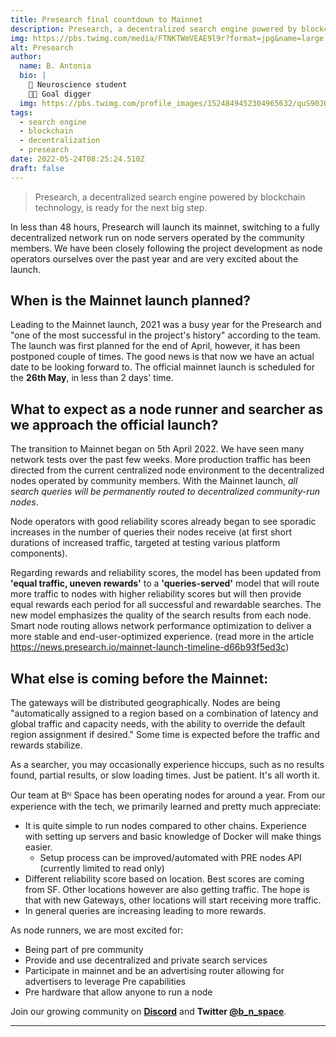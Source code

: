 ```yaml
---
title: Presearch final countdown to Mainnet
description: Presearch, a decentralized search engine powered by blockchain technology, is ready for the next big step.
img: https://pbs.twimg.com/media/FTNKTWmVEAE9l9r?format=jpg&name=large
alt: Presearch
author:
  name: B. Antonia
  bio: |
    🧠 Neuroscience student
    🦸🏼 Goal digger
  img: https://pbs.twimg.com/profile_images/1524849452304965632/quS90JQ9_400x400.jpg
tags:
  - search engine
  - blockchain
  - decentralization
  - presearch
date: 2022-05-24T08:25:24.510Z
draft: false
---
```


> Presearch, a decentralized search engine powered by blockchain technology, is ready for the next big step.

In less than 48 hours, Presearch will launch its mainnet, switching to a fully decentralized network run on node servers operated by the community members. We have been closely following the project development as node operators ourselves over the past year and are very excited about the launch.

## When is the Mainnet launch planned?

Leading to the Mainnet launch, 2021 was a busy year for the Presearch and "one of the most successful in the project's history" according to the team.
The launch was first planned for the end of April, however, it has been postponed couple of times. The good news is that now we have an actual date to be looking forward to. The official mainnet launch is scheduled for the **26th May**, in less than 2 days' time.

## What to expect as a node runner and searcher as we approach the official launch?

The transition to Mainnet began on 5th April 2022. We have seen many network tests over the past few weeks. More production traffic has been directed from the current centralized node environment to the decentralized nodes operated by community members. With the Mainnet launch, _all search queries will be permanently routed to decentralized community-run nodes_.

Node operators with good reliability scores already began to see sporadic increases in the number of queries their nodes receive (at first short durations of increased traffic, targeted at testing various platform components).

Regarding rewards and reliability scores, the model has been updated from **'equal traffic, uneven rewards'** to a **'queries-served'** model that will route more traffic to nodes with higher reliability scores but will then provide equal rewards each period for all successful and rewardable searches. The new model emphasizes the quality of the search results from each node. Smart node routing allows network performance optimization to deliver a more stable and end-user-optimized experience. (read more in the article https://news.presearch.io/mainnet-launch-timeline-d66b93f5ed3c)

## What else is coming before the Mainnet:

The gateways will be distributed geographically. Nodes are being "automatically assigned to a region based on a combination of latency and global traffic and capacity needs, with the ability to override the default region assignment if desired." Some time is expected before the traffic and rewards stabilize.

As a searcher, you may occasionally experience hiccups, such as no results found, partial results, or slow loading times. Just be patient. It's all worth it.

Our team at Bᴺ Space has been operating nodes for around a year. From our experience with the tech, we primarily learned and pretty much appreciate:

- It is quite simple to run nodes compared to other chains. Experience with setting up servers and basic knowledge of Docker will make things easier.
  - Setup process can be improved/automated with PRE nodes API (currently limited to read only)
- Different reliability score based on location. Best scores are coming from SF. Other locations however are also getting traffic.
  The hope is that with new Gateways, other locations will start receiving more traffic.
- In general queries are increasing leading to more rewards.

As node runners, we are most excited for:

- Being part of pre community
- Provide and use decentralized and private search services
- Participate in mainnet and be an advertising router allowing for advertisers to leverage Pre capabilities
- Pre hardware that allow anyone to run a node

Join our growing community on **[Discord](https://discord.com/invite/Hvd7XzwdzJ)** and **Twitter [@b_n_space](https://twitter.com/b_n_space)**.

---
